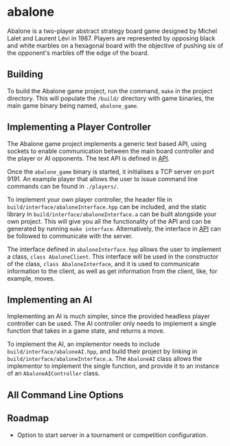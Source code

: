# abalone

Abalone is a two-player abstract strategy board game designed by Michel Lalet and Laurent Lévi in 1987. Players are represented by opposing black and white marbles on a hexagonal board with the objective of pushing six of the opponent's marbles off the edge of the board.

## Building

To build the Abalone game project, run the command, `make` in the project directory. This will populate the `/build/` directory with game binaries, the main game binary being named, `abalone_game`.

## Implementing a Player Controller

The Abalone game project implements a generic text based API, using sockets to enable communication between the main board controller and the player or AI opponents. The text API is defined in [API](./API.md).

Once the `abalone_game` binary is started, it initialises a TCP server on port 9191. An example player that allows the user to issue command line commands can be found in `./players/`.

To implement your own player controller, the header file in `build/interface/abaloneInterface.hpp` can be included, and the static library in `build/interface/abaloneInterface.a` can be built alongside your own project. This will give you all the functionality of the API and can be generated by running `make interface`. Alternatively, the interface in [API](./API.md) can be followed to communicate with the server.

The interface defined in `abaloneInterface.hpp` allows the user to implement a class, `class AbaloneClient`. This interface will be used in the constructor of the class, `class AbaloneInterface`, and it is used to communicate information to the client, as well as get information from the client, like, for example, moves.

## Implementing an AI

Implementing an AI is much simpler, since the provided headless player controller can be used. The AI controller only needs to implement a single function that takes in a game state, and returns a move.

To implement the AI, an implementor needs to include `build/interface/abaloneAI.hpp`, and build their project by linking in `build/interface/abaloneInterface.a`. The `AbaloneAI` class allows the implementor to implement the single function, and provide it to an instance of an `AbaloneAIController` class.

## All Command Line Options

## Roadmap

- Option to start server in a tournament or competition configuration.